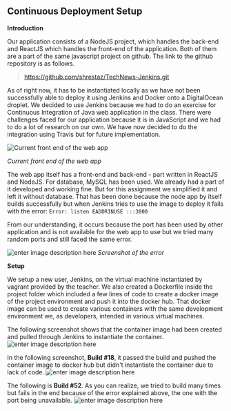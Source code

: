 Continuous Deployment Setup
---------------------------

**Introduction**

Our application consists of a NodeJS project, which handles the back-end and ReactJS which handles the front-end of the application. Both of them are a part of the same javascript project on github. The link to the github repository is as follows.

> https://github.com/shrestaz/TechNews-Jenkins.git

As of right now, it has to be instantiated locally as we have not been successfully able to deploy it using Jenkins and Docker onto a DigitalOcean droplet. We decided to use Jenkins because we had to do an exercise for Continuous Integration of Java web application in the class. There were challenges faced for our application because it is in JavaScript and we had to do a lot of research on our own. We have now decided to do the integration using Travis but for future implementation.

![Current front end of the web app](https://lh3.googleusercontent.com/pwkzpRH-Ebh_Fbl9WYEjgMgYepbFSKDA49QUbYMqrPRYhBKDj727DEuv4H27LbeeyytGkzuvwVGZoA=s0 "Screenshot-20170920100815-653x521.png")

*Current front end of the web app*


The web app itself has a front-end and back-end - part written in ReactJS and NodeJS. For database, MySQL has been used. We already had a part of it developed and working fine. But for this assignment we simplified it and left it without database. That has been done because the node app by itself builds successfully but when Jenkins tries to use the image to deploy it fails with the error: 
`Error: listen EADDRINUSE :::3000`

From our understanding, it occurs because the port has been used by other application and is not available for the web app to use but we tried many random ports and still faced the same error.

![enter image description here](https://lh3.googleusercontent.com/RVhb2CB2IdULGnpYb7Zgs4jHPXrDTCJD8B-VJABiSv8AHm_flR7y_jelPb5R0IxRWFXs15sP98olow=s0 "Screenshot-20170920102040-1364x424.png")
*Screenshot of the error*

**Setup**

We setup a new user, Jenkins, on the virtual machine instantiated by vagrant provided by the teacher. We also created a Dockerfile inside the project folder which included a few lines of code to create a docker image of the project environment and push it into the docker hub. That docker image can be used to create various containers with the same development environment we, as developers, intended in various virtual machines.

The following screenshot shows that the container image had been created and pulled through Jenkins to instantiate the container.
![enter image description here](https://lh3.googleusercontent.com/gcatkn5quaylPqu9qeu4-xdsUHipc8r3MUY_FYmXRL_7i2iJJ8JCYMsHFvIUWUXPH3SRFCCR9TW3_A=s0 "Screenshot-20170920101744-1361x386.png")

In the following screenshot, **Build #18**, it passed the build and pushed the container image to docker hub but didn't instantiate the container due to lack of code.
![enter image description here](https://lh3.googleusercontent.com/YFREFMWRyw-Ec1U5N1ZevmMAbgWCsAD1fnfvwaPUVHkPjwM24B-4ACC4tjwEiuspAugwlXvYayOApA=s0 "Screenshot-20170920101944-1364x436.png")



The following is **Build #52**. As you can realize, we tried to build many times but fails in the end because of the error explained above, the one with the port being unavailable.
![enter image description here](https://lh3.googleusercontent.com/cwssh8OhB0tTdTnbi514X6j0GtBdJviJG70nHekpX21n4TewecFBbzP9mryeBUsMqccWfRBsmvf3YQ=s0 "Screenshot-20170920101905-1364x421.png")